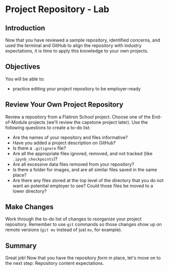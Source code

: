 # Project Repository - Lab


## Introduction

Now that you have reviewed a sample repository, identified concerns, and used the terminal and GitHub to align the repository with industry expectations, it is time to apply this knowledge to your own projects.

## Objectives

You will be able to:

- practice editing your project repository to be employer-ready

## Review Your Own Project Repository

Review a repository from a Flatiron School project. Choose one of the End-of-Module projects (we'll review the capstone project later). Use the following questions to create a to-do list:

- Are the names of your repository and files informative?
- Have you added a project description on GitHub?
- Is there a `.gitignore` file?
- Are all the appropriate files ignored, removed, and not tracked (like `.ipynb_checkpoints`)?
- Are all excessive data files removed from your repository?
- Is there a folder for images, and are all similar files saved in the same place?
- Are there any files stored at the top level of the directory that you do not want an potential employer to see? Could those files be moved to a lower directory?

## Make Changes
Work through the to-do list of changes to reorganize your project repository. Remember to use `git` commands so those changes show up on remote versions (`git mv` instead of just `mv`, for example).

## Summary
Great job! Now that you have the repository _form_ in place, let's move on to the next step: Repository content expectations.


